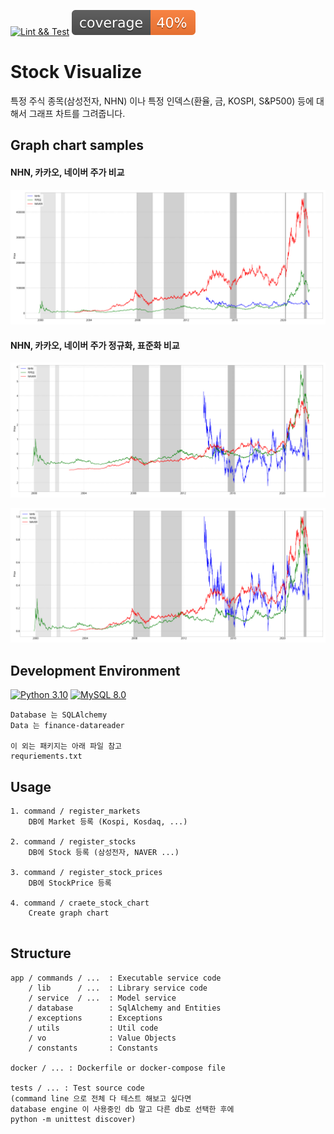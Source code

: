 [![Lint && Test](https://github.com/sanggi-wjg/stock_visualize/actions/workflows/lint_and_test.yml/badge.svg)](https://github.com/sanggi-wjg/stock_visualize/actions/workflows/lint_and_test.yml)
![Coverage](coverage.svg)

# Stock Visualize
특정 주식 종목(삼성전자, NHN) 이나 특정 인덱스(환율, 금, KOSPI, S&P500) 등에 대해서
그래프 차트를 그려줍니다.

## Graph chart samples
#### NHN, 카카오, 네이버 주가 비교
![1](docs/1.png)

#### NHN, 카카오, 네이버 주가 정규화, 표준화 비교
![](docs/2.png)

![](docs/3.png)

## Development Environment
[![Python 3.10](https://img.shields.io/badge/Python-3.10-blue.svg)](https://www.python.org/downloads/release/python-3102/)
[![MySQL 8.0](https://img.shields.io/badge/MySQL-8.0-blue.svg)]()

```shell
Database 는 SQLAlchemy
Data 는 finance-datareader

이 외는 패키지는 아래 파일 참고
requriements.txt
```

## Usage
```shell
1. command / register_markets  
    DB에 Market 등록 (Kospi, Kosdaq, ...)

2. command / register_stocks  
    DB에 Stock 등록 (삼성전자, NAVER ...)   

3. command / register_stock_prices
    DB에 StockPrice 등록
    
4. command / craete_stock_chart
    Create graph chart
    

```


## Structure
```shell
app / commands / ...  : Executable service code
    / lib      / ...  : Library service code 
    / service  / ...  : Model service
    / database        : SqlAlchemy and Entities
    / exceptions      : Exceptions
    / utils           : Util code
    / vo              : Value Objects
    / constants       : Constants

docker / ... : Dockerfile or docker-compose file 

tests / ... : Test source code
(command line 으로 전체 다 테스트 해보고 싶다면
database engine 이 사용중인 db 말고 다른 db로 선택한 후에 
python -m unittest discover)
```
